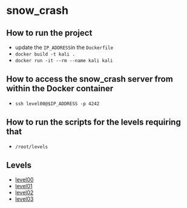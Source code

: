 # snow_crash

## How to run the project

- update the `IP_ADDRESS`in the `Dockerfile`
- `docker build -t kali .`
- `docker run -it --rm --name kali kali`

## How to access the snow_crash server from within the Docker container
- `ssh level00@$IP_ADDRESS -p 4242`

## How to run the scripts for the levels requiring that
- `/root/levels`

## Levels
- [level00](./level00/level00.md)
- [level01](./level01/level01.md)
- [level02](./level02/level02.md)
- [level03](./level03/level03.md)
